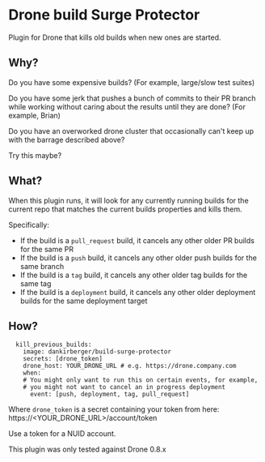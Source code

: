 # Drone build Surge Protector
Plugin for Drone that kills old builds when new ones are started.

## Why?
Do you have some expensive builds? (For example, large/slow test suites)

Do you have some jerk that pushes a bunch of commits to their PR branch while working
without caring about the results until they are done? (For example, Brian)

Do you have an overworked drone cluster that occasionally can't keep up with the barrage described above?

Try this maybe?

## What?
When this plugin runs, it will look for any currently running builds for the current repo that
matches the current builds properties and kills them.

Specifically:
* If the build is a `pull_request` build, it cancels any other older PR builds for the same PR
* If the build is a `push` build, it cancels any other older push builds for the same branch
* If the build is a `tag` build, it cancels any other older tag builds for the same tag
* If the build is a `deployment` build, it cancels any other older deployment builds for the same deployment target

## How?
```
  kill_previous_builds:
    image: dankirberger/build-surge-protector
    secrets: [drone_token]
    drone_host: YOUR_DRONE_URL # e.g. https://drone.company.com
    when:
    # You might only want to run this on certain events, for example, 
    # you might not want to cancel an in progress deployment
      event: [push, deployment, tag, pull_request]
```

Where `drone_token` is a secret containing your token from here: https://<YOUR_DRONE_URL>/account/token

Use a token for a NUID account.

This plugin was only tested against Drone 0.8.x
